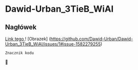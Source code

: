 # Dawid-Urban_3TieB_WiAI

## Nagłówek
[ Link tego ](https://dawid-urban.github.io/Dawid-Urban_3TieB_WiAI/)
! [Obrazek] (https://github.com/Dawid-Urban/Dawid-Urban_3TieB_WiAI/issues/1#issue-1582279255)
```
Znacznik kodu
```
:see_no_evil:
